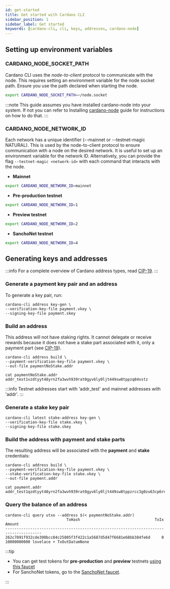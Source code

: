 ```yaml
---
id: get-started
title: Get started with Cardano CLI
sidebar_position: 1
sidebar_label: Get started
keywords: [cardano-cli, cli, keys, addresses, cardano-node]
---
```


## Setting up environment variables

### CARDANO_NODE_SOCKET_PATH

Cardano CLI uses the *node-to-client* protocol to communicate with the node. This requires setting an environment variable for the node socket path. Ensure you use the path declared when starting the node.

```bash
export CARDANO_NODE_SOCKET_PATH=~/node.socket
```

:::note
This guide assumes you have installed cardano-node into your system. If not you can refer to Installing [cardano-node](../../../operate-a-stake-pool/node-operations/installing-cardano-node) guide for instructions on how to do that.
:::

### CARDANO_NODE_NETWORK_ID

Each network has a unique identifier (--mainnet or --testnet-magic NATURAL). This is used by the node-to-client protocol to ensure communication with a node on the desired network. It is useful to set up an environment variable for the network ID. Alternatively, you can provide the flag `--testnet-magic <network-id>` with each command that interacts with the node.  

- **Mainnet**

```bash
export CARDANO_NODE_NETWORK_ID=mainnet 
```

- **Pre-production testnet**

```bash
export CARDANO_NODE_NETWORK_ID=1
```

- **Preview testnet**

```bash
export CARDANO_NODE_NETWORK_ID=2
```

- **SanchoNet testnet**

```bash
export CARDANO_NODE_NETWORK_ID=4
```

## Generating keys and addresses

:::info
For a complete overview of Cardano address types, read [CIP-19](https://cips.cardano.org/cips/cip19/).
:::

### Generate a payment key pair and an address

To generate a key pair, run:

```shell
cardano-cli address key-gen \
--verification-key-file payment.vkey \
--signing-key-file payment.skey
```

### Build an address

This address will not have staking rights. It cannot delegate or receive rewards because it does not have a stake part associated with it, only a payment part (see [CIP-19](https://cips.cardano.org/cips/cip19/)).

```shell
cardano-cli address build \
--payment-verification-key-file payment.vkey \
--out-file paymentNoStake.addr
```

```shell
cat paymentNoStake.addr
addr_test1vzdtyyt48yrn2fa3wvh939rat0gyv6ly0ljt449sw8tppzq84xstz
```

:::info
Testnet addresses start with 'addr_test' and mainnet addresses with 'addr'.
:::

### Generate a stake key pair

```shell
cardano-cli latest stake-address key-gen \
--verification-key-file stake.vkey \
--signing-key-file stake.skey
```

### Build the address with payment and stake parts

The resulting address will be associated with the **payment** and **stake** credentials:

```shell
cardano-cli address build \
--payment-verification-key-file payment.vkey \
--stake-verification-key-file stake.vkey \
--out-file payment.addr
```

```shell
cat payment.addr
addr_test1qzdtyyt48yrn2fa3wvh939rat0gyv6ly0ljt449sw8tppzrcc3g0zu63cp6rnjumfcadft63x3w8ds4u28z6zlvra4fqy2sm8n
```

### Query the balance of an address

```shell
cardano-cli query utxo --address $(< paymentNoStake.addr)
                           TxHash                                 TxIx        Amount
--------------------------------------------------------------------------------------
262c7891f932cde390bcc04c25805f3f422c1a5687d5d47f6681e68bb384fe6d     0        10000000000 lovelace + TxOutDatumNone
```

:::tip

- You can get test tokens for **pre-production** and **preview** testnets [using this faucet](https://docs.cardano.org/cardano-testnets/tools/faucet)
- For SanchoNet tokens, go to the [SanchoNet faucet](https://sancho.network/faucet).

:::
